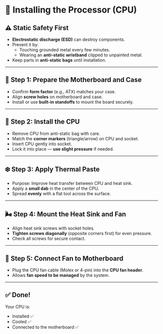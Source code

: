 # 🧩 Installing the Processor (CPU)

## ⚠️ Static Safety First
- **Electrostatic discharge (ESD)** can destroy components.
- Prevent it by:
  - Touching grounded metal every few minutes.
  - Wearing an **anti-static wristband** clipped to unpainted metal.
- Keep parts in **anti-static bags** until installation.

---

## 🧱 Step 1: Prepare the Motherboard and Case
- Confirm **form factor** (e.g., ATX) matches your case.
- Align **screw holes** on motherboard and case.
- Install or use **built-in standoffs** to mount the board securely.

---

## 🧠 Step 2: Install the CPU
- Remove CPU from anti-static bag with care.
- Match the **corner markers** (triangle/arrow) on CPU and socket.
- Insert CPU gently into socket.
- Lock it into place — **use slight pressure** if needed.

---

## ❄️ Step 3: Apply Thermal Paste
- Purpose: Improve heat transfer between CPU and heat sink.
- Apply a **small dab** in the center of the CPU.
- Spread **evenly** with a flat tool across the surface.

---

## 🌬️ Step 4: Mount the Heat Sink and Fan
- Align heat sink screws with socket holes.
- **Tighten screws diagonally** (opposite corners first) for even pressure.
- Check all screws for secure contact.

---

## 🔌 Step 5: Connect Fan to Motherboard
- Plug the CPU fan cable (Molex or 4-pin) into the **CPU fan header**.
- Allows **fan speed to be managed** by the system.

---

## ✅ Done!
Your CPU is:
- Installed ✅
- Cooled ✅
- Connected to the motherboard ✅


